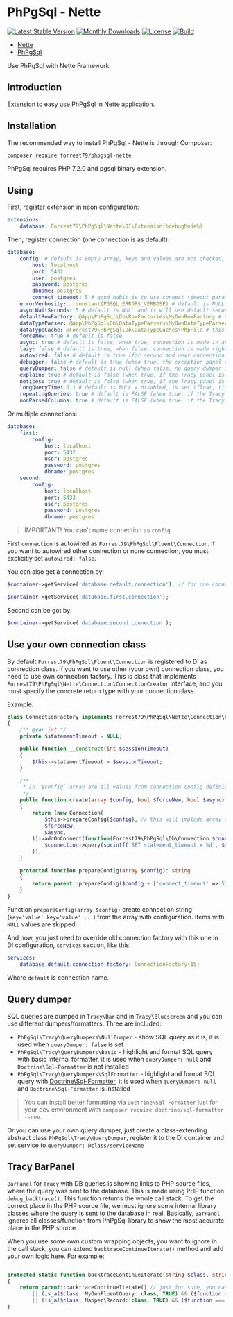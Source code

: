 # PhPgSql - Nette

[![Latest Stable Version](https://poser.pugx.org/forrest79/phpgsql-nette/v)](//packagist.org/packages/forrest79/phpgsql-nette)
[![Monthly Downloads](https://poser.pugx.org/forrest79/phpgsql-nette/d/monthly)](//packagist.org/packages/forrest79/phpgsql-nette)
[![License](https://poser.pugx.org/forrest79/phpgsql-nette/license)](//packagist.org/packages/forrest79/phpgsql-nette)
[![Build](https://github.com/forrest79/phpgsql-nette/actions/workflows/build.yml/badge.svg?branch=master)](https://github.com/forrest79/phpgsql-nette/actions/workflows/build.yml)

* [Nette](https://nette.org)
* [PhPgSql](https://github.com/forrest79/phpgsql)

Use PhPgSql with Nette Framework.

## Introduction

Extension to easy use PhPgSql in Nette application.


## Installation

The recommended way to install PhPgSql - Nette is through Composer:

```sh
composer require forrest79/phpgsql-nette
```

PhPgSql requires PHP 7.2.0 and pgsql binary extension.


## Using

First, register extension in neon configuration:

```yaml
extensions:
    database: Forrest79\PhPgSql\Nette\DI\Extension(%debugMode%)
```

Then, register connection (one connection is as default):

```yaml
database:
    config: # default is empty array, keys and values are not checked, just imploded to `pg_connect` `$connection_string` as `"key1=value1 key2=value2 ..."`
        host: localhost
        port: 5432
        user: postgres
        password: postgres
        dbname: postgres
        connect_timeout: 5 # good habit is to use connect_timeout parameter
    errorVerbosity: ::constant(PGSQL_ERRORS_VERBOSE) # default is NULL and it will use default error verbose PGSQL_ERRORS_DEFAULT, other value can be PGSQL_ERRORS_TERSE
    asyncWaitSeconds: 5 # default is NULL and it will use default seconds value
    defaultRowFactory: @App\PhPgSql\Db\RowFactories\MyOwnRowFactory # this service is needed to be registered, default is NULL, and default row factory is used
    dataTypeParser: @App\PhPgSql\Db\DataTypeParsers\MyOwnDataTypeParser # this service is needed to be registered, default is NULL, and default data type parser is used
    dataTypeCache: @Forrest79\PhPgSql\Db\DataTypeCaches\PhpFile # this service is needed to be registered like this `- Forrest79\PhPgSql\Db\DataTypeCaches\PhpFile('%tempDir%/phpgsql/data-types-cache.php')`, this is recommended settings, default is NULL and cache is disabled
    forceNew: true # default is false
    async: true # default is false, when true, connection is made in async way, and it's not blocking the next PHP code execution (before the first query is run, a library is waiting for active connection)
    lazy: false # default is true, when false, connection is made right after the Connection object is created, when true, connection is made with the first query
    autowired: false # default is true (for second and next connection is always false)
    debugger: false # default is true (when true, the exception panel on Bluescreen is added, and Tracy bar is shown in debug mode)
    queryDumper: false # default is null (when false, no query dumper is used, and all SQL queries are displayed as it is, when null - auto-detection is used - when Doctrine\Sql-Formatter is installed, it is used, when not, internal basic formatter is used or use own service via @serviceName)
    explain: true # default is false (when true, if the Tracy panel is enabled, explain is shown for every query)
    notices: true # default is false (when true, if the Tracy panel is enabled, after every SQL command and before connection is closed, notices are got and put into the query log)
    longQueryTime: 0.1 # default is NULL = disabled, is set (float, time in second) and Tracy panel is enabled, all queries that takes longer than this value is marked in the panel with bold red time)
    repeatingQueries: true # default is FALSE (when true, if the Tracy panel is enabled, repeating queries are detected and listed - except BEGIN, COMMIT, ROLLBACK and SET statements)
    nonParsedColumns: true # default is FALSE (when true, if the Tracy panel is enabled, queries with some non-parsed (used) columns are detected and listed)
```

Or multiple connections:

```yaml
database:
    first:
        config:
            host: localhost
            port: 5432
            user: postgres
            password: postgres
            dbname: postgres
    second:
        config:
            host: localhost
            port: 5433
            user: postgres
            password: postgres
            dbname: postgres
```

> IMPORTANT! You can't name connection as `config`.

First `connection` is autowired as `Forrest79\PhPgSql\Fluent\Connection`. If you want to autowired other connection or none connection, you must explicitly set `autowired: false`.

You can also get a connection by:

```php
$container->getService('database.default.connection'); // for one connection, default

$container->getService('database.first.connection');
```

Second can be got by:

```php
$container->getService('database.second.connection');
```

## Use your own connection class

By default `Forrest79\PhPgSql\Fluent\Connection` is registered to DI as connection class. If you want to use other (your own) connection class, you need to use own connection factory. This is class that implements `Forrest79\PhPgSql\Nette\Connection\ConnectionCreator` interface, and you must specify the concrete return type with your connection class.

Example:

```php
class ConnectionFactory implements Forrest79\PhPgSql\Nette\Connection\ConnectionCreator
{
    /** @var int */
    private $statementTimeout = NULL;

    public function __construct(int $sessionTimeout)
    {
        $this->statementTimeout = $sessionTimeout;
    }

    /**
     * In `$config` array are all values from connection config definition, you can use some special/meta values for your own logic and unset it from `$config` before sending it to `prepareConfig()` function.
     */
    public function create(array $config, bool $forceNew, bool $async): MyOwnConnection
    {
        return (new Connection(
            $this->prepareConfig($config), // this will implode array config to string, you can extend this method and add some default settings or your own logic
            $forceNew,
            $async,
        ))->addOnConnect(function(Forrest79\PhPgSql\Db\Connection $connection) {
            $connection->query(sprintf('SET statement_timeout = %d', $this->statementTimeout));
        });
    }

    protected function prepareConfig(array $config): string
    {
        return parent::prepareConfig($config + ['connect_timeout' => 5]);
    }
}
```

Function `prepareConfig(array $config)` create connection string (`key='value' key='value' ...`) from the array with configuration. Items with `NULL` values are skipped.

And now, you just need to override old connection factory with this one in DI configuration, `services` section, like this:

```yaml
services:
    database.default.connection.factory: ConnectionFactory(15)
```

Where `default` is connection name.

## Query dumper

SQL queries are dumped in `Tracy\Bar` and in `Tracy\Bluescreen` and you can use different dumpers/formatters. Three are included:
- `PhPgSql\Tracy\QueryDumpers\NullDumper` - show SQL query as it is, it is used when `queryDumper: false` is set
- `PhPgSql\Tracy\QueryDumpers\Basic` - highlight and format SQL query with basic internal formatter, it is used when `queryDumper: null` and `Doctrine\Sql-Formatter` is not installed
- `PhPgSql\Tracy\QueryDumpers\SqlFormatter` - highlight and format SQL query with [Doctrine\Sql-Formatter](https://github.com/doctrine/sql-formatter), it is used when `queryDumper: null` and `Doctrine\Sql-Formatter` is installed

> You can install better formatting via `Doctrine\Sql-Formatter` just for your dev environment with `composer require doctrine/sql-formatter --dev`.

Or you can use your own query dumper, just create a class-extending abstract class `PhPgSql\Tracy\QueryDumper`, register it to the DI container and set service to `queryDumper: @class/serviceName`

## Tracy BarPanel

`BarPanel` for `Tracy` with DB queries is showing links to PHP source files, where the query was sent to the database. This is made using PHP function `debug_backtrace()`.
This function returns the whole call stack. To get the correct place in the PHP source file, we must ignore some internal library classes where the query is sent to the database in real.
Basically, `BarPanel` ignores all classes/function from PhPgSql library to show the most accurate place in the PHP source.

When you use some own custom wrapping objects, you want to ignore in the call stack, you can extend `backtraceContinueIterate()` method and add your own logic here. For example:

```php

protected static function backtraceContinueIterate(string $class, string $function): bool
{
    return parent::backtraceContinueIterate() // just for sure, you can use multiple extends...
        || (is_a($class, MyOwnFluentQuery::class, TRUE) && ($function === 'count'))
        || (is_a($class, Mapper\Record::class, TRUE) && ($function === 'fetch'));
}

```
